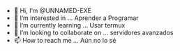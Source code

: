 - 👋 Hi, I’m @UNNAMED-EXE
- 👀 I’m interested in ... Aprender a Programar
- 🌱 I’m currently learning ... Usar termux
- 💞️ I’m looking to collaborate on ... servidores avanzados
- 📫 How to reach me ... Aún no lo sé

<!---
UNNAMED-EXE/UNNAMED-EXE is a ✨ special ✨ repository because its `README.md` (this file) appears on your GitHub profile.
You can click the Preview link to take a look at your changes.
--->
